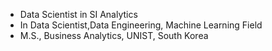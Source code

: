 - Data Scientist in SI Analytics
- In Data Scientist,Data Engineering, Machine Learning Field
- M.S., Business Analytics, UNIST, South Korea
